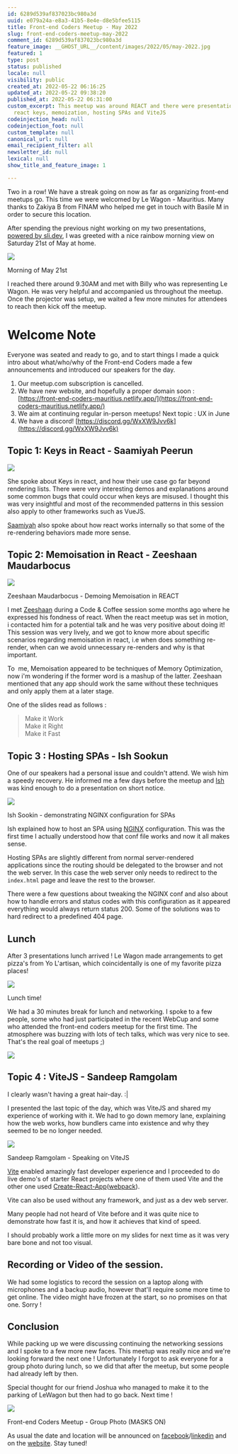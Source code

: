 ```yaml
---
id: 6289d539af837023bc980a3d
uuid: e079a24a-e8a3-41b5-8e4e-d8e5bfee5115
title: Front-end Coders Meetup - May 2022
slug: front-end-coders-meetup-may-2022
comment_id: 6289d539af837023bc980a3d
feature_image: __GHOST_URL__/content/images/2022/05/may-2022.jpg
featured: 1
type: post
status: published
locale: null
visibility: public
created_at: 2022-05-22 06:16:25
updated_at: 2022-05-22 09:38:20
published_at: 2022-05-22 06:31:00
custom_excerpt: This meetup was around REACT and there were presentations about
  react keys, memoization, hosting SPAs and ViteJS
codeinjection_head: null
codeinjection_foot: null
custom_template: null
canonical_url: null
email_recipient_filter: all
newsletter_id: null
lexical: null
show_title_and_feature_image: 1

---
```


Two in a row! We have a streak going on now as far as organizing front-end meetups go. This time we were welcomed by Le Wagon - Mauritius. Many thanks to Zakiya B from FINAM who helped me get in touch with Basile M in order to secure this location.

After spending the previous night working on my two presentations, [powered by sli.dev](https://sli.dev/), I was greeted with a nice rainbow morning view on Saturday 21st of May at home.

![](__GHOST_URL__/content/images/2022/05/image-1.png)

Morning of May 21st

I reached there around 9.30AM and met with Billy who was representing Le Wagon. He was very helpful and accompanied us throughout the meetup. Once the projector was setup, we waited a few more minutes for attendees to reach then kick off the meetup.

# Welcome Note

Everyone was seated and ready to go, and to start things I made a quick intro about what/who/why of the Front-end Coders made a few announcements and introduced our speakers for the day.

1.  Our meetup.com subscription is cancelled.
2.  We have new website, and hopefully a proper domain soon : [https://front-end-coders-mauritius.netlify.app/](https://front-end-coders-mauritius.netlify.app/)
3.  We aim at continuing regular in-person meetups! Next topic : UX in June
4.  We have a discord! [https://discord.gg/WxXW9Jvv6k](https://discord.gg/WxXW9Jvv6k)

## Topic 1: Keys in React - Saamiyah Peerun

![](__GHOST_URL__/content/images/2022/05/image-3.png)

She spoke about Keys in react, and how their use case go far beyond rendering lists. There were very interesting demos and explanations around some common bugs that could occur when keys are misused. I thought this was very insightful and most of the recommended patterns in this session also apply to other frameworks such as VueJS.

[Saamiyah](https://twitter.com/smearthelove) also spoke about how react works internally so that some of the re-rendering behaviors made more sense.

## Topic 2: Memoisation in React - Zeeshaan Maudarbocus

![](__GHOST_URL__/content/images/2022/05/image-5.png)

Zeeshaan Maudarbocus - Demoing Memoisation in REACT

I met [Zeeshaan](https://www.linkedin.com/in/zeeshaan-maudarbocus/) during a Code & Coffee session some months ago where he expressed his fondness of react. When the react meetup was set in motion, i contacted him for a potential talk and he was very positive about doing it! This session was very lively, and we got to know more about specific scenarios regarding memoisation in react, i.e when does something re-render, when can we avoid unnecessary re-renders and why is that important.

To  me, Memoisation appeared to be techniques of Memory Optimization, now i'm wondering if the former word is a mashup of the latter. Zeeshaan mentioned that any app should work the same without these techniques and only apply them at a later stage.

One of the slides read as follows :

> Make it Work  
> Make it Right  
> Make it Fast

## Topic 3 : Hosting SPAs - Ish Sookun

One of our speakers had a personal issue and couldn't attend. We wish him a speedy recovery. He informed me a few days before the meetup and [Ish](https://twitter.com/IshSookun) was kind enough to do a presentation on short notice.

![](__GHOST_URL__/content/images/2022/05/image-8.png)

Ish Sookin - demonstrating NGINX configuration for SPAs

Ish explained how to host an SPA using [NGINX](https://nginx.org/) configuration. This was the first time I actually understood how that conf file works and now it all makes sense.

Hosting SPAs are slightly different from normal server-rendered applications since the routing should be delegated to the browser and not the web server. In this case the web server only needs to redirect to the `index.html` page and leave the rest to the browser.

There were a few questions about tweaking the NGINX conf and also about how to handle errors and status codes with this configuration as it appeared everything would always return status 200. Some of the solutions was to hard redirect to a predefined 404 page.

## Lunch

After 3 presentations lunch arrived ! Le Wagon made arrangements to get pizza's from Yo L'artisan, which coincidentally is one of my favorite pizza places!

![](__GHOST_URL__/content/images/2022/05/image-6.png)

Lunch time!

We had a 30 minutes break for lunch and networking. I spoke to a few people, some who had just participated in the recent WebCup and some who attended the front-end coders meetup for the first time. The atmosphere was buzzing with lots of tech talks, which was very nice to see. That's the real goal of meetups ;)

![](__GHOST_URL__/content/images/2022/05/image-10.png)

## Topic 4 : ViteJS - Sandeep Ramgolam

I clearly wasn't having a great hair-day. :|

I presented the last topic of the day, which was ViteJS and shared my experience of working with it. We had to go down memory lane, explaining how the web works, how bundlers came into existence and why they seemed to be no longer needed.

![](__GHOST_URL__/content/images/2022/05/image-12.png)

Sandeep Ramgolam - Speaking on ViteJS 

[Vite](https://vitejs.dev/) enabled amazingly fast developer experience and I proceeded to do live demo's of starter React projects where one of them used Vite and the other one used [Create-React-App](https://reactjs.org/docs/create-a-new-react-app.html)([webpack](https://webpack.js.org/)).

Vite can also be used without any framework, and just as a dev web server.

Many people had not heard of Vite before and it was quite nice to demonstrate how fast it is, and how it achieves that kind of speed.

I should probably work a little more on my slides for next time as it was very bare bone and not too visual.

## Recording or Video of the session.

We had some logistics to record the session on a laptop along with microphones and a backup audio, however that'll require some more time to get online. The video might have frozen at the start, so no promises on that one. Sorry !

## Conclusion

While packing up we were discussing continuing the networking sessions and I spoke to a few more new faces. This meetup was really nice and we're looking forward the next one ! Unfortunately I forgot to ask everyone for a group photo during lunch, so we did that after the meetup, but some people had already left by then.

Special thought for our friend Joshua who managed to make it to the parking of LeWagon but then had to go back. Next time !

![](__GHOST_URL__/content/images/2022/05/image-14.png)

Front-end Coders Meetup - Group Photo (MASKS ON)

As usual the date and location will be announced on [facebook](https://www.facebook.com/groups/1667468833491833)/[linkedin](https://www.linkedin.com/in/sandeepramgolam/) and on the [website](https://front-end-coders-mauritius.netlify.app/). Stay tuned!